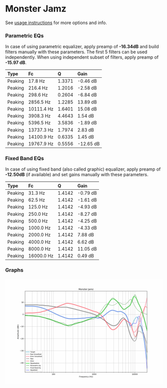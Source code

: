 # Monster Jamz
See [usage instructions](https://github.com/jaakkopasanen/AutoEq#usage) for more options and info.

### Parametric EQs
In case of using parametric equalizer, apply preamp of **-16.34dB** and build filters manually
with these parameters. The first 5 filters can be used independently.
When using independent subset of filters, apply preamp of **-15.97 dB**.

| Type    | Fc         |      Q | Gain      |
|:--------|:-----------|:-------|:----------|
| Peaking | 17.8 Hz    | 1.3371 | -0.46 dB  |
| Peaking | 216.4 Hz   | 1.2016 | -2.58 dB  |
| Peaking | 298.6 Hz   | 0.2604 | -6.84 dB  |
| Peaking | 2856.5 Hz  | 1.2285 | 13.89 dB  |
| Peaking | 10111.4 Hz | 1.6401 | 15.08 dB  |
| Peaking | 3908.3 Hz  | 4.4643 | 1.54 dB   |
| Peaking | 5396.5 Hz  | 3.5836 | -1.89 dB  |
| Peaking | 13737.3 Hz | 1.7974 | 2.83 dB   |
| Peaking | 14100.9 Hz | 0.6335 | 1.45 dB   |
| Peaking | 19767.9 Hz | 0.5556 | -12.65 dB |

### Fixed Band EQs
In case of using fixed band (also called graphic) equalizer, apply preamp of **-12.50dB**
(if available) and set gains manually with these parameters.

| Type    | Fc         |      Q | Gain     |
|:--------|:-----------|:-------|:---------|
| Peaking | 31.3 Hz    | 1.4142 | -0.79 dB |
| Peaking | 62.5 Hz    | 1.4142 | -1.61 dB |
| Peaking | 125.0 Hz   | 1.4142 | -4.93 dB |
| Peaking | 250.0 Hz   | 1.4142 | -8.27 dB |
| Peaking | 500.0 Hz   | 1.4142 | -4.25 dB |
| Peaking | 1000.0 Hz  | 1.4142 | -4.33 dB |
| Peaking | 2000.0 Hz  | 1.4142 | 7.88 dB  |
| Peaking | 4000.0 Hz  | 1.4142 | 6.62 dB  |
| Peaking | 8000.0 Hz  | 1.4142 | 11.05 dB |
| Peaking | 16000.0 Hz | 1.4142 | 0.49 dB  |

### Graphs
![](./Monster%20Jamz.png)